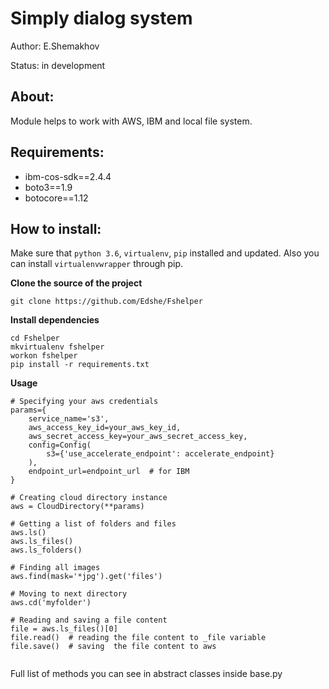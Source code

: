 Simply dialog system
=======================


Author:
    E.Shemakhov

Status:
    in development




About:
-----

Module helps to work with AWS, IBM and local file system.
 




Requirements:
-----

-   ibm-cos-sdk==2.4.4
-   boto3==1.9
-   botocore==1.12





How to install:
-----

Make sure that ```python 3.6```, ```virtualenv```, ```pip``` installed and updated.
Also you can install ```virtualenvwrapper``` through pip.



**Clone the source of the project**

```
git clone https://github.com/Edshe/Fshelper
```

**Install dependencies**

```
cd Fshelper
mkvirtualenv fshelper
workon fshelper
pip install -r requirements.txt
```

**Usage**

```
# Specifying your aws credentials
params={
    service_name='s3',
    aws_access_key_id=your_aws_key_id,
    aws_secret_access_key=your_aws_secret_access_key,
    config=Config(
        s3={'use_accelerate_endpoint': accelerate_endpoint}
    ),
    endpoint_url=endpoint_url  # for IBM
}

# Creating cloud directory instance
aws = CloudDirectory(**params)

# Getting a list of folders and files
aws.ls()
aws.ls_files()
aws.ls_folders()

# Finding all images
aws.find(mask='*jpg').get('files')

# Moving to next directory
aws.cd('myfolder')

# Reading and saving a file content
file = aws.ls_files()[0]
file.read()  # reading the file content to _file variable
file.save()  # saving  the file content to aws


```
Full list of methods you can see in abstract classes inside base.py

